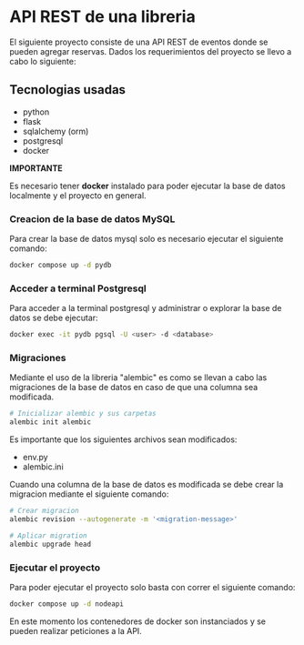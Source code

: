 # API REST de una libreria

El siguiente proyecto consiste de una API REST de eventos donde se pueden agregar reservas.
Dados los requerimientos del proyecto se llevo a cabo lo siguiente:

## Tecnologias usadas

- python
- flask
- sqlalchemy (orm)
- postgresql
- docker

**IMPORTANTE**

Es necesario tener **docker** instalado para poder ejecutar la base de datos localmente y el proyecto en general.

### Creacion de la base de datos MySQL

Para crear la base de datos mysql solo es necesario ejecutar el siguiente comando:

```sh
docker compose up -d pydb
```

### Acceder a terminal Postgresql

Para acceder a la terminal postgresql y administrar o explorar la base de datos se debe ejecutar:

```sh
docker exec -it pydb pgsql -U <user> -d <database>
```

### Migraciones

Mediante el uso de la libreria "alembic" es como se llevan a cabo las migraciones de la base de datos en caso de que una columna sea modificada.

```sh
# Inicializar alembic y sus carpetas
alembic init alembic
```

Es importante que los siguientes archivos sean modificados:

- env.py
- alembic.ini

Cuando una columna de la base de datos es modificada se debe crear la migracion mediante el siguiente comando:

```sh
# Crear migracion
alembic revision --autogenerate -m '<migration-message>'
```

```sh
# Aplicar migration
alembic upgrade head
```

### Ejecutar el proyecto

Para poder ejecutar el proyecto solo basta con correr el siguiente comando:

```sh
docker compose up -d nodeapi
```

En este momento los contenedores de docker son instanciados y se pueden realizar peticiones a la API.
